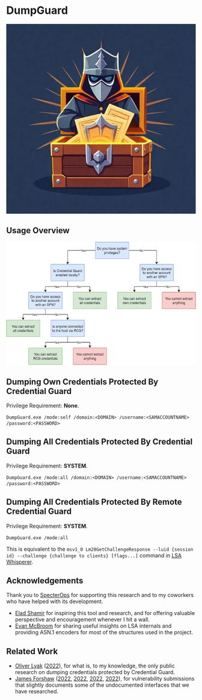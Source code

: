 # DumpGuard

![Logo](logo.jpeg)

## Usage Overview
![Usage Scenarios](usages.png)

## Dumping Own Credentials Protected By Credential Guard
Privilege Requirement: **None**.

```
DumpGuard.exe /mode:self /domain:<DOMAIN> /username:<SAMACCOUNTNAME> /password:<PASSWORD>
```

## Dumping All Credentials Protected By Credential Guard
Privilege Requirement: **SYSTEM**.

```
DumpGuard.exe /mode:all /domain:<DOMAIN> /username:<SAMACCOUNTNAME> /password:<PASSWORD>
```

## Dumping All Credentials Protected By Remote Credential Guard
Privilege Requirement: **SYSTEM**.

```
DumpGuard.exe /mode:all
```

This is equivalent to the `msv1_0 Lm20GetChallengeResponse --luid {session id} --challenge {challenge to clients} [flags...]` command in [LSA Whisperer](https://github.com/EvanMcBroom/lsa-whisperer).

## Acknowledgements

Thank you to [SpecterOps](https://specterops.io/) for supporting this research and to my coworkers who have helped with its development.
- [Elad Shamir](https://twitter.com/elad_shamir) for inspiring this tool and research, and for offering valuable perspective and encouragement whenever I hit a wall.
- [Evan McBroom](https://github.com/EvanMcBroom) for sharing useful insights on LSA internals and providing ASN.1 encoders for most of the structures used in the project.

## Related Work

- [Oliver Lyak](https://github.com/ly4k) ([2022](https://research.ifcr.dk/pass-the-challenge-defeating-windows-defender-credential-guard-31a892eee22)), for what is, to my knowledge, the only public research on dumping credentials protected by Credential Guard.
- [James Forshaw](https://x.com/tiraniddo) ([2022](https://project-zero.issues.chromium.org/issues/42451433), [2022](https://project-zero.issues.chromium.org/issues/42451435), [2022](https://project-zero.issues.chromium.org/issues/42451397), [2022](https://project-zero.issues.chromium.org/issues/42451436)), for vulnerability submissions that slightly documents some of the undocumented interfaces that we have researched.

